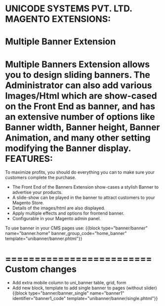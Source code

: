UNICODE SYSTEMS PVT. LTD. MAGENTO EXTENSIONS:
====================================
Multiple Banner Extension
=========================
Multiple Banners Extension allows you to design sliding banners.
The Administrator can also add various Images/Html which are show-cased on the Front End as banner, and has an extensive number of options like Banner width, Banner height, Banner Animation, and many other setting modifying the Banner display.
FEATURES:
=====================
To maximize profits, you should do everything you can to make sure your customers complete the purchase.
* The Front End of the Banners Extension show-cases a stylish Banner to advertise your products.
* A slide-show can be played in the banner to attract customers to your Magento Store.
* Details of the images/html are also displayed.
* Apply multiple effects and options for frontend banner.
* Configurable in your Magento admin panel.

To use banner in your CMS pages use:
{{block type="banner/banner" name="banner.home" banner_group_code="home_banner" template="unibanner/banner.phtml"}}


=========================
Custom changes
=========================
* Add extra mobile column to uni_banner table, grid, form
* Add new block, template to add single banner to pages (without slider)
{{block type="banner/banner_single" name="banner1" identifier="banner1_code" template="unibanner/banner/single.phtml"}}